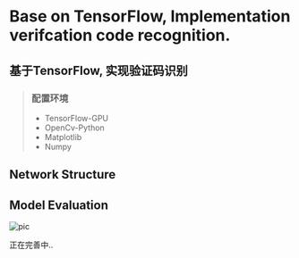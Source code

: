 # Base on TensorFlow, Implementation verifcation code recognition.

## 基于TensorFlow, 实现验证码识别

> ###  配置环境
>
> - TensorFlow-GPU
> - OpenCv-Python
> - Matplotlib
> - Numpy

## Network Structure





## Model Evaluation

![pic](D:\PyCharm\deep_learning_TensorFlow\LibraryPictureCode\CNN\pic.png)

正在完善中..